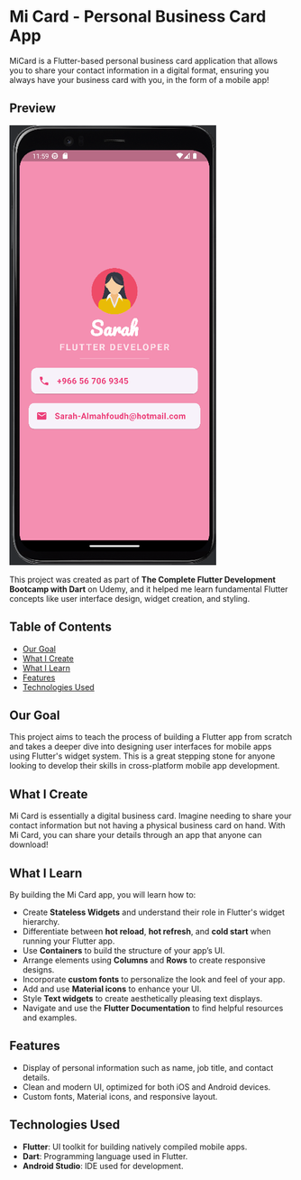 # Mi Card - Personal Business Card App

MiCard is a Flutter-based personal business card application that allows you to share your contact information in a digital format, ensuring you always have your business card with you, in the form of a mobile app!
## Preview
![Mi Card App Screenshot](images/Screenshot.png)

This project was created as part of **The Complete Flutter Development Bootcamp with Dart** on Udemy, and it helped me learn fundamental Flutter concepts like user interface design, widget creation, and styling.

## Table of Contents
- [Our Goal](#our-goal)
- [What I Create](#what-i-create)
- [What I Learn](#what-i-learn)
- [Features](#features)
- [Technologies Used](#technologies-used)

## Our Goal
This project aims to teach the process of building a Flutter app from scratch and takes a deeper dive into designing user interfaces for mobile apps using Flutter's widget system. This is a great stepping stone for anyone looking to develop their skills in cross-platform mobile app development.

## What I Create
Mi Card is essentially a digital business card. Imagine needing to share your contact information but not having a physical business card on hand. With Mi Card, you can share your details through an app that anyone can download!

## What I Learn
By building the Mi Card app, you will learn how to:

- Create **Stateless Widgets** and understand their role in Flutter's widget hierarchy.
- Differentiate between **hot reload**, **hot refresh**, and **cold start** when running your Flutter app.
- Use **Containers** to build the structure of your app’s UI.
- Arrange elements using **Columns** and **Rows** to create responsive designs.
- Incorporate **custom fonts** to personalize the look and feel of your app.
- Add and use **Material icons** to enhance your UI.
- Style **Text widgets** to create aesthetically pleasing text displays.
- Navigate and use the **Flutter Documentation** to find helpful resources and examples.

## Features
- Display of personal information such as name, job title, and contact details.
- Clean and modern UI, optimized for both iOS and Android devices.
- Custom fonts, Material icons, and responsive layout.

## Technologies Used
- **Flutter**: UI toolkit for building natively compiled mobile apps.
- **Dart**: Programming language used in Flutter.
- **Android Studio**: IDE used for development.



